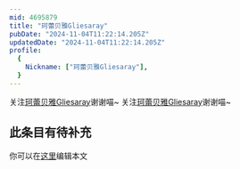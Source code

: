 ```yaml
---
mid: 4695879
title: "珂蕾贝雅Gliesaray"
pubDate: "2024-11-04T11:22:14.205Z"
updatedDate: "2024-11-04T11:22:14.205Z"
profile:
  {
    Nickname: ["珂蕾贝雅Gliesaray"],
  }
---
```


关注[珂蕾贝雅Gliesaray](https://space.bilibili.com/4695879)谢谢喵~ 关注[珂蕾贝雅Gliesaray](https://space.bilibili.com/4695879)谢谢喵~

## 此条目有待补充
你可以在[这里](https://github.com/Yuhanawa/VTuber.ICU-Content/edit/master/v/珂蕾贝雅Gliesaray/index.md)编辑本文
